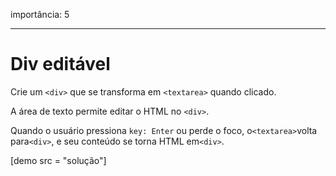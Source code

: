 importância: 5

---

# Div editável

Crie um `<div>` que se transforma em `<textarea>` quando clicado.

A área de texto permite editar o HTML no `<div>`.

Quando o usuário pressiona `key: Enter` ou perde o foco, o` <textarea> `volta para` <div> `, e seu conteúdo se torna HTML em` <div> `.

[demo src = "solução"]
